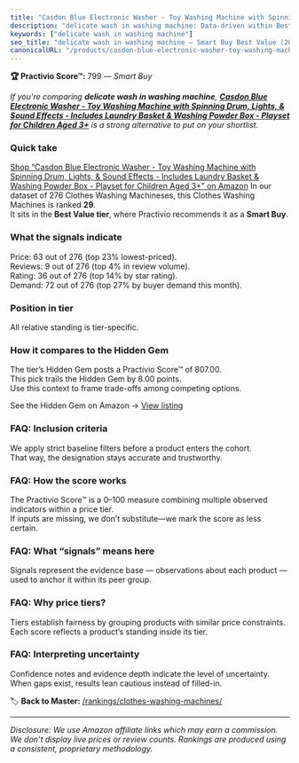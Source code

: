 ```yaml
---
title: "Casdon Blue Electronic Washer - Toy Washing Machine with Spinning Drum, Lights, & Sound Effects - Includes Laundry Basket & Washing Powder Box - Playset for Children Aged 3+"
description: "delicate wash in washing machine: Data-driven within Best Value ranking using the Practivio Score™. Positioned by quality, value, demand, findability, momentum."
keywords: ["delicate wash in washing machine"]
seo_title: "delicate wash in washing machine — Smart Buy Best Value (2025)"
canonicalURL: "/products/casdon-blue-electronic-washer-toy-washing-machine-with-spinning-drum-lights-sound-effects-includes-laundry-basket-washing-powder-box-playset-for-children-aged-3-B0B8SRL9MD/"
---
```


**🏆 Practivio Score™:** 799 — _Smart Buy_


*If you're comparing **delicate wash in washing machine**, **[Casdon Blue Electronic Washer - Toy Washing Machine with Spinning Drum, Lights, & Sound Effects - Includes Laundry Basket & Washing Powder Box - Playset for Children Aged 3+](https://www.amazon.com/dp/B0B8SRL9MD?tag=practivio-20)** is a strong alternative to put on your shortlist.*
### Quick take
[Shop “Casdon Blue Electronic Washer - Toy Washing Machine with Spinning Drum, Lights, & Sound Effects - Includes Laundry Basket & Washing Powder Box - Playset for Children Aged 3+” on Amazon](https://www.amazon.com/dp/B0B8SRL9MD?tag=practivio-20)
In our dataset of 276 Clothes Washing Machineses, this Clothes Washing Machines is ranked **29**.  
It sits in the **Best Value tier**, where Practivio recommends it as a **Smart Buy**.

### What the signals indicate
Price: 63 out of 276 (top 23% lowest-priced).  
Reviews: 9 out of 276 (top 4% in review volume).  
Rating: 36 out of 276 (top 14% by star rating).  
Demand: 72 out of 276 (top 27% by buyer demand this month).

### Position in tier
All relative standing is tier-specific.

### How it compares to the Hidden Gem
The tier’s Hidden Gem posts a Practivio Score™ of 807.00.  
This pick trails the Hidden Gem by 8.00 points.  
Use this context to frame trade-offs among competing options.  

See the Hidden Gem on Amazon → [View listing](https://www.amazon.com/dp/B01N68XF0O?tag=practivio-20)

### FAQ: Inclusion criteria
We apply strict baseline filters before a product enters the cohort.  
That way, the designation stays accurate and trustworthy.

### FAQ: How the score works
The Practivio Score™ is a 0–100 measure combining multiple observed indicators within a price tier.  
If inputs are missing, we don’t substitute—we mark the score as less certain.

### FAQ: What “signals” means here
Signals represent the evidence base — observations about each product — used to anchor it within its peer group.

### FAQ: Why price tiers?
Tiers establish fairness by grouping products with similar price constraints.  
Each score reflects a product’s standing inside its tier.

### FAQ: Interpreting uncertainty
Confidence notes and evidence depth indicate the level of uncertainty.  
When gaps exist, results lean cautious instead of filled-in.


🏷️ **Back to Master:** [/rankings/clothes-washing-machines/](/rankings/clothes-washing-machines/)

---
_Disclosure: We use Amazon affiliate links which may earn a commission. We don’t display live prices or review counts. Rankings are produced using a consistent, proprietary methodology._
